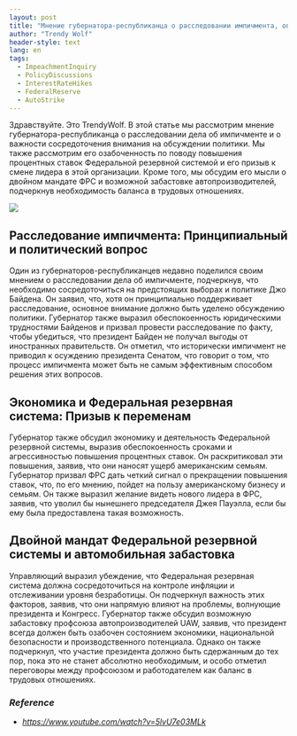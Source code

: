 ```yaml
---
layout: post
title: "Мнение губернатора-республиканца о расследовании импичмента, опасениях по поводу повышения процентных ставок и балансе в трудовых отношениях"
author: "Trendy Wolf"
header-style: text
lang: en
tags:
  - ImpeachmentInquiry
  - PolicyDiscussions
  - InterestRateHikes
  - FederalReserve
  - AutoStrike
---
```


Здравствуйте. Это TrendyWolf. В этой статье мы рассмотрим мнение губернатора-республиканца о расследовании дела об импичменте и о важности сосредоточения внимания на обсуждении политики. Мы также рассмотрим его озабоченность по поводу повышения процентных ставок Федеральной резервной системой и его призыв к смене лидера в этой организации. Кроме того, мы обсудим его мысли о двойном мандате ФРС и возможной забастовке автопроизводителей, подчеркнув необходимость баланса в трудовых отношениях.

<img
    src="https://i.ytimg.com/vi/5lvU7e03MLk/hqdefault.jpg"
/>


## Расследование импичмента: Принципиальный и политический вопрос
Один из губернаторов-республиканцев недавно поделился своим мнением о расследовании дела об импичменте, подчеркнув, что необходимо сосредоточиться на предстоящих выборах и политике Джо Байдена. Он заявил, что, хотя он принципиально поддерживает расследование, основное внимание должно быть уделено обсуждению политики. Губернатор также выразил обеспокоенность юридическими трудностями Байденов и призвал провести расследование по факту, чтобы убедиться, что президент Байден не получал выгоды от иностранных правительств. Он отметил, что исторически импичмент не приводил к осуждению президента Сенатом, что говорит о том, что процесс импичмента может быть не самым эффективным способом решения этих вопросов.

## Экономика и Федеральная резервная система: Призыв к переменам
Губернатор также обсудил экономику и деятельность Федеральной резервной системы, выразив обеспокоенность сроками и агрессивностью повышения процентных ставок. Он раскритиковал эти повышения, заявив, что они наносят ущерб американским семьям. Губернатор призвал ФРС дать четкий сигнал о прекращении повышения ставок, что, по его мнению, пойдет на пользу американскому бизнесу и семьям. Он также выразил желание видеть нового лидера в ФРС, заявив, что уволил бы нынешнего председателя Джея Пауэлла, если бы ему была предоставлена такая возможность.

## Двойной мандат Федеральной резервной системы и автомобильная забастовка
Управляющий выразил убеждение, что Федеральная резервная система должна сосредоточиться на контроле инфляции и отслеживании уровня безработицы. Он подчеркнул важность этих факторов, заявив, что они напрямую влияют на проблемы, волнующие президента и Конгресс. Губернатор также обсудил возможную забастовку профсоюза автопроизводителей UAW, заявив, что президент всегда должен быть озабочен состоянием экономики, национальной безопасности и производственного потенциала. Однако он также подчеркнул, что участие президента должно быть сдержанным до тех пор, пока это не станет абсолютно необходимым, и особо отметил переговоры между профсоюзом и работодателем как баланс в трудовых отношениях.


### _Reference_
- _https://www.youtube.com/watch?v=5lvU7e03MLk_

